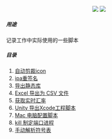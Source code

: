 
<p align='center'>
<img src="https://img.shields.io/badge/language-python-yellowgreen.svg">
<img src="https://img.shields.io/badge/language-shell-green.svg">


##### 用途
记录工作中实际使用的一些脚本

##### 目录

1. [自动剪裁icon](./clip-icon/README.md)
2. [ipa重签名](./resign-ipa/README.md)
3. [导出静态库](./export-static-library/README.md)
4. [Excel 导出为 CSV 文件](./xlsx-to-csv/README.md)
5. [获取实时汇率](./exchange-rate/README.md)
6. [Unity 导出Xcode工程脚本](./Unity/BuildIOS.cs)
7. [Mac 电脑配置脚本](./mac-init.sh)
8. [kill 制定端口进程](./kill-sub-progress.sh)
9. [手动解析符号表](./crash-symbol.sh)

